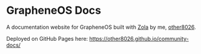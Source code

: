 # GrapheneOS Docs

A documentation website for GrapheneOS built with [Zola](https://www.getzola.org/) by me, [other8026](https://discuss.grapheneos.org/u/other8026).

Deployed on GitHub Pages here: https://other8026.github.io/community-docs/